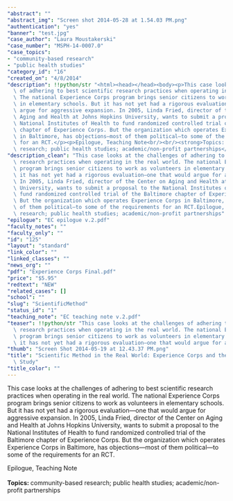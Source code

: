 ```yaml
---
"abstract": ""
"abstract_img": "Screen shot 2014-05-28 at 1.54.03 PM.png"
"authentication": "yes"
"banner": "test.jpg"
"case_author": "Laura Moustakerski"
"case_number": "MSPH-14-0007.0"
"case_topics":
- "community-based research"
- "public health studies"
"category_id": "16"
"created_on": "4/8/2014"
"description": !!python/str "<html><head></head><body><p>This case looks at the challenges\
  \ of adhering to best scientific research practices when operating in the real world.\
  \ The national Experience Corps program brings senior citizens to work as volunteers\
  \ in elementary schools. But it has not yet had a rigorous evaluation—one that would\
  \ argue for aggressive expansion. In 2005, Linda Fried, director of the Center on\
  \ Aging and Health at Johns Hopkins University, wants to submit a proposal to the\
  \ National Institutes of Health to fund randomized controlled trial of the Baltimore\
  \ chapter of Experience Corps. But the organization which operates Experience Corps\
  \ in Baltimore, has objections—most of them political—to some of the requirements\
  \ for an RCT.</p><p>Epilogue, Teaching Note<br/><br/><strong>Topics: </strong>community-based\
  \ research; public health studies; academic/non-profit partnerships</p></body></html>"
"description_clean": "This case looks at the challenges of adhering to best scientific\
  \ research practices when operating in the real world. The national Experience Corps\
  \ program brings senior citizens to work as volunteers in elementary schools. But\
  \ it has not yet had a rigorous evaluation—one that would argue for aggressive expansion.\
  \ In 2005, Linda Fried, director of the Center on Aging and Health at Johns Hopkins\
  \ University, wants to submit a proposal to the National Institutes of Health to\
  \ fund randomized controlled trial of the Baltimore chapter of Experience Corps.\
  \ But the organization which operates Experience Corps in Baltimore, has objections—most\
  \ of them political—to some of the requirements for an RCT.Epilogue, Teaching NoteTopics: community-based\
  \ research; public health studies; academic/non-profit partnerships"
"epilogue": "EC epilogue v.2.pdf"
"faculty_notes": ""
"faculty_only": ""
"id": "125"
"layout": "standard"
"link_color": ""
"linked_classes": ""
"news_org": ""
"pdf": "Experience Corps Final.pdf"
"price": "$5.95"
"redtext": "NEW"
"related_cases": []
"school": ""
"slug": "ScientificMethod"
"status_id": "1"
"teaching_note": "EC teaching note v.2.pdf"
"teaser": !!python/str "This case looks at the challenges of adhering to best scientific\
  \ research practices when operating in the real world. The national Experience Corps\
  \ program brings senior citizens to work as volunteers in elementary schools. But\
  \ it has not yet had a rigorous evaluation—one that would argue for aggressive expansion."
"thumb": "Screen Shot 2014-05-19 at 12.43.37 PM.png"
"title": "Scientific Method in the Real World: Experience Corps and the Johns Hopkins\
  \ Study"
"title_color": ""
---
```

<html><head></head><body><p>This case looks at the challenges of adhering to best scientific research practices when operating in the real world. The national Experience Corps program brings senior citizens to work as volunteers in elementary schools. But it has not yet had a rigorous evaluation—one that would argue for aggressive expansion. In 2005, Linda Fried, director of the Center on Aging and Health at Johns Hopkins University, wants to submit a proposal to the National Institutes of Health to fund randomized controlled trial of the Baltimore chapter of Experience Corps. But the organization which operates Experience Corps in Baltimore, has objections—most of them political—to some of the requirements for an RCT.</p><p>Epilogue, Teaching Note<br/><br/><strong>Topics: </strong>community-based research; public health studies; academic/non-profit partnerships</p></body></html>
